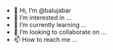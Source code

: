 - 👋 Hi, I’m @balujabar
- 👀 I’m interested in ...
- 🌱 I’m currently learning ...
- 💞️ I’m looking to collaborate on ...
- 📫 How to reach me ...

<!---
balujabar/balujabar is a ✨ special ✨ repository because its `README.md` (this file) appears on your GitHub profile.
You can click the Preview link to take a look at your changes.
--->
